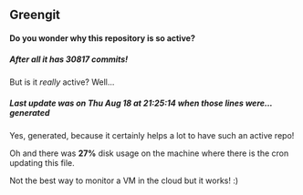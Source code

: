 ## Greengit

#### Do you wonder why this repository is so active?

##### After all it has 30817 commits!

But is it *really* active? Well...

##### Last update was on Thu Aug 18 at 21:25:14 when those lines were... generated

Yes, generated, because it certainly helps a lot to have such an active repo!

Oh and there was **27%** disk usage on the machine
where there is the cron updating this file.

Not the best way to monitor a VM in the cloud but it works! :)
